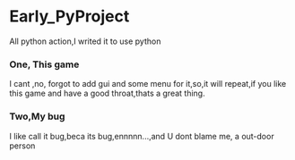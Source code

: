 # Early_PyProject
All python action,I writed it to use python
### One, This game 
I cant ,no, forgot to add gui and some menu for it,so,it will repeat,if you like this game and have a good throat,thats a great thing.
### Two,My bug
I like call it bug,beca its bug,ennnnn...,and U dont blame me, a out-door person
